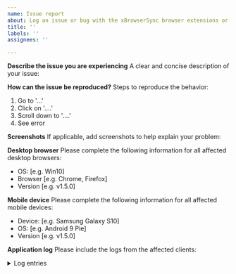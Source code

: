 ```yaml
---
name: Issue report
about: Log an issue or bug with the xBrowserSync browser extensions or mobile app
title: ''
labels: ''
assignees: ''

---
```


<!--
This is the issue tracker for the xBrowserSync browser extensions and mobile app. If you would like to report an issue for the xBrowserSync API, please do so at https://github.com/xbrowsersync/api/issues/.

Alternatively, if you are a user and need to report an issue with a particular xBrowserSync service, please send us a message instead using the contact form at https://www.xbrowsersync.org/contact/.

Before you continue, please check the list of known issues (https://github.com/xbrowsersync/app/wiki/Known-issues) and the FAQs (https://www.xbrowsersync.org/#faqs). Otherwise, please fill out all of the information below.

Thanks for using xBrowserSync!
-->

**Describe the issue you are experiencing**
A clear and concise description of your issue:

**How can the issue be reproduced?**
Steps to reproduce the behavior:
1. Go to '...'
2. Click on '....'
3. Scroll down to '....'
4. See error

**Screenshots**
If applicable, add screenshots to help explain your problem:

**Desktop browser**
Please complete the following information for all affected desktop browsers:

 - OS: [e.g. Win10]
 - Browser [e.g. Chrome, Firefox]
 - Version [e.g. v1.5.0]

**Mobile device**
Please complete the following information for all affected mobile devices:

 - Device: [e.g. Samsung Galaxy S10]
 - OS: [e.g. Android 9 Pie]
 - Version [e.g. v1.5.0]

**Application log**
Please include the logs from the affected clients:

<details>
<summary>Log entries</summary>

```
Download the Application log from the Settings panel and paste the contents here.
```
</details>
